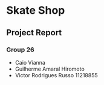 # Skate Shop
## Project Report
### Group 26

- Caio Vianna
- Guilherme Amaral Hiromoto
- Victor Rodrigues Russo 11218855

